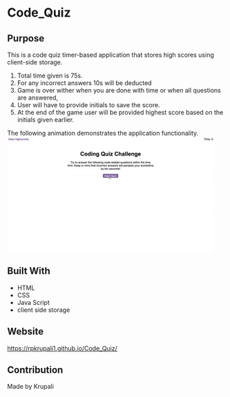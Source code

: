 # Code_Quiz

## Purpose
This is a code quiz timer-based application that stores high scores using client-side storage.
1. Total time given is 75s.
2. For any incorrect answers 10s will be deducted
3. Game is over wither when you are done with time or when all questions are answered,
4. User will have to provide initials to save the score.
5. At the end of the game user will be provided highest score based on the initials given earlier.

The following animation demonstrates the application functionality.
![Demonstration of the Coding Quiz Challenge.](./assets/images/04-web-apis-homework-demo.gif)

## Built With
* HTML
* CSS
* Java Script
* client side storage

## Website
https://rpkrupali1.github.io/Code_Quiz/

## Contribution
Made by Krupali
